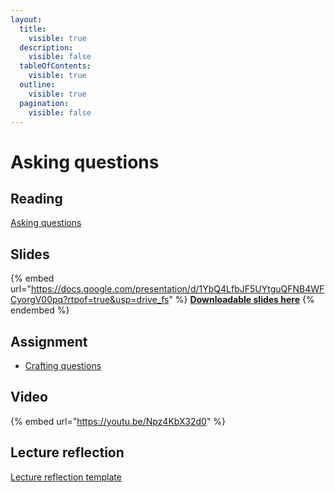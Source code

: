 ```yaml
---
layout:
  title:
    visible: true
  description:
    visible: false
  tableOfContents:
    visible: true
  outline:
    visible: true
  pagination:
    visible: false
---
```


# Asking questions

## Reading

[Asking questions](https://drive.google.com/file/d/1vaOXzMw4dzGbw0_el9kW3Z59GW0rw-RC/view?usp=sharing)

## Slides

{% embed url="https://docs.google.com/presentation/d/1YbQ4LfbJF5UYtguQFNB4WFCyorgV00pq?rtpof=true&usp=drive_fs" %}
[**Downloadable slides here**](https://docs.google.com/presentation/d/1YbQ4LfbJF5UYtguQFNB4WFCyorgV00pq?rtpof=true\&usp=drive_fs)
{% endembed %}

## Assignment

* [Crafting questions](https://docs.google.com/document/d/1YmvUtPBtZB2GO9uz6OrbmSgBk7MCHs1f/edit?usp=sharing\&ouid=100179871492576617561\&rtpof=true\&sd=true)

## Video

{% embed url="https://youtu.be/Npz4KbX32d0" %}

## Lecture reflection

[Lecture reflection template](https://docs.google.com/document/d/1Q1AQ2izEQp_hO2hbJB6M8MKnzc8UvrGw?rtpof=true\&usp=drive_fs)
